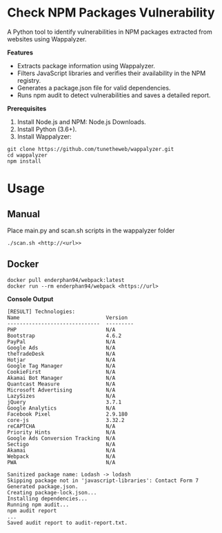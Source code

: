 # Check NPM Packages Vulnerability  

A Python tool to identify vulnerabilities in NPM packages extracted from websites using Wappalyzer.

**Features**

- Extracts package information using Wappalyzer.
- Filters JavaScript libraries and verifies their availability in the NPM registry.
- Generates a package.json file for valid dependencies.
- Runs npm audit to detect vulnerabilities and saves a detailed report.

**Prerequisites**

1.	Install Node.js and NPM: Node.js Downloads.
2.	Install Python (3.6+).
3.	Install Wappalyzer:

```
git clone https://github.com/tunetheweb/wappalyzer.git
cd wappalyzer
npm install
```


# Usage

## Manual

Place main.py and scan.sh scripts in the wappalyzer folder

```./scan.sh <http://<url>>```

## Docker

```
docker pull enderphan94/webpack:latest
docker run --rm enderphan94/webpack <https://url>
```

**Console Output**

```
[RESULT] Technologies:
Name                            Version
------------------------------  ---------
PHP                             N/A
Bootstrap                       4.6.2
PayPal                          N/A
Google Ads                      N/A
theTradeDesk                    N/A
Hotjar                          N/A
Google Tag Manager              N/A
CookieFirst                     N/A
Akamai Bot Manager              N/A
Quantcast Measure               N/A
Microsoft Advertising           N/A
LazySizes                       N/A
jQuery                          3.7.1
Google Analytics                N/A
Facebook Pixel                  2.9.180
core-js                         3.32.2
reCAPTCHA                       N/A
Priority Hints                  N/A
Google Ads Conversion Tracking  N/A
Sectigo                         N/A
Akamai                          N/A
Webpack                         N/A
PWA                             N/A

Sanitized package name: Lodash -> lodash
Skipping package not in 'javascript-libraries': Contact Form 7
Generated package.json.
Creating package-lock.json...
Installing dependencies...
Running npm audit...
npm audit report
...
Saved audit report to audit-report.txt.
```